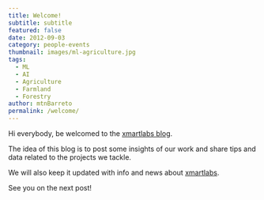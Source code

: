 ```yaml
---
title: Welcome!
subtitle: subtitle
featured: false
date: 2012-09-03
category: people-events
thumbnail: images/ml-agriculture.jpg
tags:
  - ML
  - AI
  - Agriculture
  - Farmland
  - Forestry
author: mtnBarreto
permalink: /welcome/
---
```


Hi everybody, be welcomed to the [xmartlabs blog](https://blog.xmartlabs.com/).

The idea of this blog is to post some insights of our work and share tips and data related to the projects we tackle.

We will also keep it updated with info and news about [xmartlabs](https://xmartlabs.com/).

See you on the next post!
